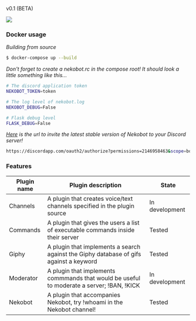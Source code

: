 v0.1 (BETA)

![](http://nekobot.xyz/img/Logo_lightbg.png)
###  Docker usage
_Building from source_
```bash
$ docker-compose up --build
```
_Don't forget to create a nekobot.rc in the compose root! It should look a little something like this..._
```bash
# The discord application token
NEKOBOT_TOKEN=token

# The log level of nekobot.log
NEKOBOT_DEBUG=False

# Flask debug level
FLASK_DEBUG=False
```

_[Here](https://discordapp.com/oauth2/authorize?permissions=2146958463&scope=bot&client_id=253499115667849216) is the url to invite the latest stable version of Nekobot to your Discord server!_
```bash
https://discordapp.com/oauth2/authorize?permissions=2146958463&scope=bot&client_id=253499115667849216
```

### Features
Plugin name | Plugin description | State
------------|--------------------|------
Channels | A plugin that creates voice/text channels specified in the plugin source | In development
Commands | A plugin that gives the users a list of executable commands inside their server | Tested
Giphy | A plugin that implements a search against the Giphy database of gifs against a keyword | Tested
Moderator | A plugin that implements commmands that would be useful to moderate a server; !BAN, !KICK | In development
Nekobot | A plugin that accompanies Nekobot, try !whoami in the Nekobot channel!| Tested